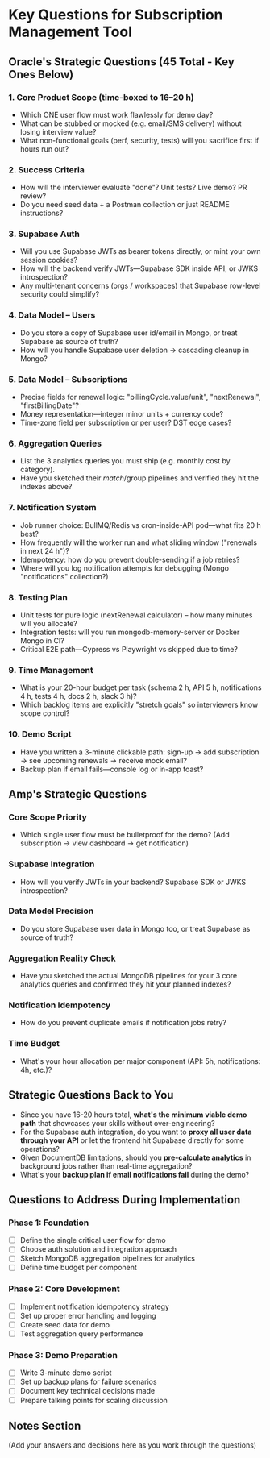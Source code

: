 # Key Questions for Subscription Management Tool

## Oracle's Strategic Questions (45 Total - Key Ones Below)

### 1. Core Product Scope (time-boxed to 16–20 h)
- Which ONE user flow must work flawlessly for demo day?  
- What can be stubbed or mocked (e.g. email/SMS delivery) without losing interview value?  
- What non-functional goals (perf, security, tests) will you sacrifice first if hours run out?  

### 2. Success Criteria
- How will the interviewer evaluate "done"? Unit tests? Live demo? PR review?  
- Do you need seed data + a Postman collection or just README instructions?  

### 3. Supabase Auth
- Will you use Supabase JWTs as bearer tokens directly, or mint your own session cookies?  
- How will the backend verify JWTs—Supabase SDK inside API, or JWKS introspection?  
- Any multi-tenant concerns (orgs / workspaces) that Supabase row-level security could simplify?  

### 4. Data Model – Users
- Do you store a copy of Supabase user id/email in Mongo, or treat Supabase as source of truth?  
- How will you handle Supabase user deletion → cascading cleanup in Mongo?  

### 5. Data Model – Subscriptions
- Precise fields for renewal logic: "billingCycle.value/unit", "nextRenewal", "firstBillingDate"?  
- Money representation—integer minor units + currency code?  
- Time-zone field per subscription or per user? DST edge cases?  

### 6. Aggregation Queries
- List the 3 analytics queries you must ship (e.g. monthly cost by category).  
- Have you sketched their $match/$group pipelines and verified they hit the indexes above?  

### 7. Notification System
- Job runner choice: BullMQ/Redis vs cron-inside-API pod—what fits 20 h best?  
- How frequently will the worker run and what sliding window ("renewals in next 24 h")?  
- Idempotency: how do you prevent double-sending if a job retries?  
- Where will you log notification attempts for debugging (Mongo "notifications" collection?)  

### 8. Testing Plan
- Unit tests for pure logic (nextRenewal calculator) – how many minutes will you allocate?  
- Integration tests: will you run mongodb-memory-server or Docker Mongo in CI?  
- Critical E2E path—Cypress vs Playwright vs skipped due to time?  

### 9. Time Management
- What is your 20-hour budget per task (schema 2 h, API 5 h, notifications 4 h, tests 4 h, docs 2 h, slack 3 h)?  
- Which backlog items are explicitly "stretch goals" so interviewers know scope control?  

### 10. Demo Script
- Have you written a 3-minute clickable path: sign-up → add subscription → see upcoming renewals → receive mock email?  
- Backup plan if email fails—console log or in-app toast?  

## Amp's Strategic Questions

### Core Scope Priority
- Which single user flow must be bulletproof for the demo? (Add subscription → view dashboard → get notification)

### Supabase Integration 
- How will you verify JWTs in your backend? Supabase SDK or JWKS introspection?

### Data Model Precision
- Do you store Supabase user data in Mongo too, or treat Supabase as source of truth?

### Aggregation Reality Check
- Have you sketched the actual MongoDB pipelines for your 3 core analytics queries and confirmed they hit your planned indexes?

### Notification Idempotency
- How do you prevent duplicate emails if notification jobs retry?

### Time Budget
- What's your hour allocation per major component (API: 5h, notifications: 4h, etc.)?

## Strategic Questions Back to You

- Since you have 16-20 hours total, **what's the minimum viable demo path** that showcases your skills without over-engineering?
- For the Supabase auth integration, do you want to **proxy all user data through your API** or let the frontend hit Supabase directly for some operations?
- Given DocumentDB limitations, should you **pre-calculate analytics** in background jobs rather than real-time aggregation?
- What's your **backup plan if email notifications fail** during the demo?

## Questions to Address During Implementation

### Phase 1: Foundation
- [ ] Define the single critical user flow for demo
- [ ] Choose auth solution and integration approach
- [ ] Sketch MongoDB aggregation pipelines for analytics
- [ ] Define time budget per component

### Phase 2: Core Development  
- [ ] Implement notification idempotency strategy
- [ ] Set up proper error handling and logging
- [ ] Create seed data for demo
- [ ] Test aggregation query performance

### Phase 3: Demo Preparation
- [ ] Write 3-minute demo script
- [ ] Set up backup plans for failure scenarios
- [ ] Document key technical decisions made
- [ ] Prepare talking points for scaling discussion

## Notes Section
(Add your answers and decisions here as you work through the questions)
